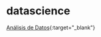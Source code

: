 # datascience

[Análisis de Datos](http://nbviewer.jupyter.org/github/dsalinasv/datascience/blob/master/An%C3%A1lisis%20de%20Datos.ipynb){:target="_blank"}
